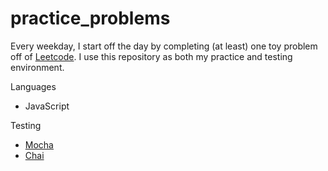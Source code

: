 # practice_problems
Every weekday, I start off the day by completing (at least) one toy problem off of [Leetcode](https://leetcode.com/). I use this repository as both my practice and testing environment. 

Languages
* JavaScript

Testing 
* [Mocha](https://mochajs.org/)
* [Chai](https://www.chaijs.com/)

